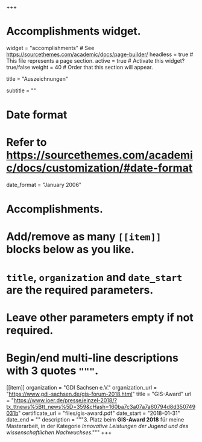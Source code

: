 +++
# Accomplishments widget.
widget = "accomplishments"  # See https://sourcethemes.com/academic/docs/page-builder/
headless = true  # This file represents a page section.
active = true  # Activate this widget? true/false
weight = 40  # Order that this section will appear.

title = "Aus&shy;zeich&shy;nungen"

subtitle = ""

# Date format
#   Refer to https://sourcethemes.com/academic/docs/customization/#date-format
date_format = "January 2006"

# Accomplishments.
#   Add/remove as many `[[item]]` blocks below as you like.
#   `title`, `organization` and `date_start` are the required parameters.
#   Leave other parameters empty if not required.
#   Begin/end multi-line descriptions with 3 quotes `"""`.

[[item]]
  organization = "GDI Sachsen e.V."
  organization_url = "https://www.gdi-sachsen.de/gis-forum-2018.html"
  title = "GIS-Award"
  url = "https://www.ioer.de/presse/einzel-2018/?tx_ttnews%5Btt_news%5D=359&cHash=160ba7c3a07a7a60794d8d350749031b"
  certificate_url = "files/gis-award.pdf"
  date_start = "2018-01-31"
  date_end = ""
  description = """3. Platz beim **GIS-Award 2018** für meine Masterarbeit, in der Kategorie _Innovative Leistungen der Jugend und des wissenschaftlichen Nachwuchses_."""
+++
